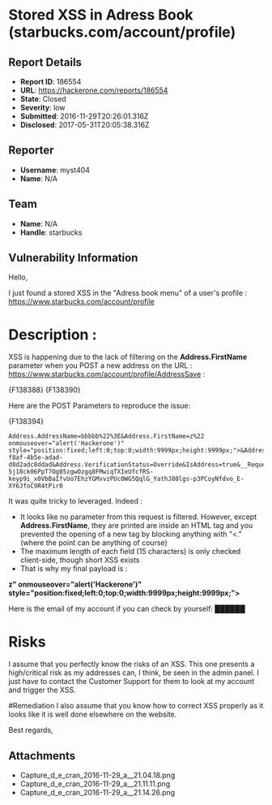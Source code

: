 # Stored XSS in Adress Book (starbucks.com/account/profile)

## Report Details
- **Report ID**: 186554
- **URL**: https://hackerone.com/reports/186554
- **State**: Closed
- **Severity**: low
- **Submitted**: 2016-11-29T20:26:01.316Z
- **Disclosed**: 2017-05-31T20:05:38.316Z

## Reporter
- **Username**: myst404
- **Name**: N/A

## Team
- **Name**: N/A
- **Handle**: starbucks

## Vulnerability Information
Hello,

I just found a stored XSS in the "Adress book menu" of a user's profile : https://www.starbucks.com/account/profile

# Description :

XSS is happening due to the lack of filtering on the **Address.FirstName** parameter when you POST a new address on the URL : https://www.starbucks.com/account/profile/AddressSave :

{F138388}
{F138390}

Here are the POST Parameters to reproduce the issue:

{F138394}

```
Address.AddressName=bbbbb%22%3E&Address.FirstName=z%22 onmouseover="alert('Hackerone')" style="position:fixed;left:0;top:0;width:9999px;height:9999px;">&Address.LastName=bbbbb%22%3E&Address.Country=US&Address.AddressLine1=bbbbb%22%3E&Address.AddressLine2=aaaa%22%3E&Address.City=aaaa%22%3E&Address.CountrySubdivision=AK&Address.PostalCode=75000&Address.PhoneNumber=9901231093&Address.PhoneExtension=&Address.AddressType=Registration&Address.AddressId=32ecef14-f8af-4b5e-adad-d8d2adc8ddad&Address.VerificationStatus=Override&IsAddress=true&__RequestVerificationToken=MDSbXzmn-5j18ck06PpT7Og05zgwOzgq8FMwiqTXIeUfcfRS-keyp9i_x0VbBaIfvUo7EhzYGMvvzPUc0WG5QqlG_YathJ80lgs-p3PCoyNfdvo_E-XY6JfoC9R4tPir0
```

It was quite tricky to leveraged.
Indeed :
- It looks like no parameter from this request is filtered. However, except **Address.FirstName**, they are printed are inside an HTML tag and you prevented the opening of a new tag by blocking anything with "<." (where the point can be anything of course)
- The maximum length of each field (15 characters) is only checked client-side, though short XSS exists
- That is why my final payload is :

**z" onmouseover="alert('Hackerone')" style="position:fixed;left:0;top:0;width:9999px;height:9999px;">**

Here is the email of my account if you can check by yourself: *██████*

# Risks
I assume that you perfectly know the risks of an XSS. 
This one presents a high/critical risk as my addresses can, I think, be seen in the admin panel. I just have to contact the Customer Support for them to look at my account and trigger the XSS.


#Remediation
I also assume that you know how to correct XSS properly as it looks like it is well done elsewhere on the website.


Best regards,

## Attachments
- Capture_d_e_cran_2016-11-29_a__21.04.18.png
- Capture_d_e_cran_2016-11-29_a__21.11.11.png
- Capture_d_e_cran_2016-11-29_a__21.14.26.png
